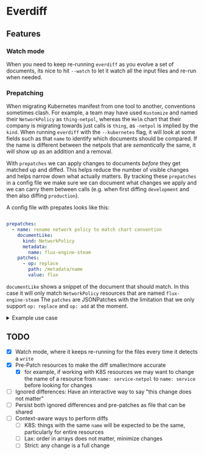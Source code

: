 # Everdiff

## Features

### Watch mode

When you need to keep re-running `everdiff` as you evolve a set of documents, its nice to hit `--watch` to let it watch all the input files and re-run when needed.

### Prepatching

When migrating Kubernetes manifest from one tool to another, conventions sometimes clash.
For example, a team may have used `Kustomize` and named their `NetworkPolicy` as `thing-netpol`, whereas the `Helm` chart
that their company is migrating towards just calls is `thing`, as `-netpol` is implied by the `kind`.
When running `everdiff` with the `--kubernetes` flag, it will look at some fields such as that `name` to identify
which documents should be compared. If the name is different between the netpols that are _semantically_ the same,
it will show up as an addition and a removal.

With `prepatches` we can apply changes to documents _before_ they get matched up and diffed.
This helps reduce the number of visible changes and helps narrow down what actually matters.
By tracking these `prepatches` in a config file we make sure we can document what changes we 
apply and we can carry them between calls (e.g. when first diffing `development` and then also diffing `production`).

A config file with prepates looks like this:

```yaml

prepatches:
  - name: rename network policy to match chart convention
    documentLike:
      kind: NetworkPolicy
      metadata:
        name: flux-engine-steam
    patches:
      - op: replace
        path: /metadata/name
        value: flux
```

`documentLike` shows a snippet of the document that should match. In this case it will only match `NetworkPolicy` resources that are named `flux-engine-steam`
The `patches` are JSONPatches with the limitation that we only support `op: replace` and `op: add` at the moment.

<details>
  <summary>Example use case</summary>

Assume the following documents exists:
```yaml
# before.netpol.yaml
apiVersion: networking.k8s.io/v1
kind: NetworkPolicy
metadata:
  name: flux-netpol
  namespace: some
spec:
  podSelector:
    matchLabels:
      app: flux-engine-steam
  policyTypes:
    - Egress
  egress:
    - to:
        - namespaceSelector:
            matchLabels:
              name: opentelemetry-operator-system
      ports:
        - port: 13133
```
and
```yaml
# after.netpol.yaml
apiVersion: networking.k8s.io/v1
kind: NetworkPolicy
metadata:
  name: flux
  namespace: some
spec:
  podSelector:
    matchLabels:
      app: flux-engine-steam
  policyTypes:
    - Egress
  egress:
    - to:
        - namespaceSelector:
            matchLabels:
              name: opentelemetry-operator-system
      ports:
        - port: 13133
        - port: 8080
```
Just running `everdiff --kubernetes --left before.netpol.yaml --right after.netpol.yaml` will say that there is a document added and one removed:

```sh
Missing document:
    api_version → networking.k8s.io/v1
    kind → NetworkPolicy
    metadata.name → flux-engine-steam

Additional document:
    api_version → networking.k8s.io/v1
    kind → NetworkPolicy
    metadata.name → flux
```

We can see the `metadata.name` changes. But we know that they are semantically the same so we'd like to see if there
are any meaningful differences.

So we run the command again but with the following config in `everdiff.config.yaml`:

```yaml
prepatches:
  - name: rename network policy to match chart convention
    documentLike:
      kind: NetworkPolicy
      metadata:
        name: flux-engine-steam
    patches:
      - op: replace
        path: /metadata/name
        value: flux
```
And now the output is different and more interesting:
```sh
Loaded configuration...
Changed document:
    api_version → networking.k8s.io/v1
    kind → NetworkPolicy
    metadata.name → flux

Added: .spec.egress[0].ports[1]:
    port: 8080
```

After lining up the names of the netwpol, we see that the real change is the addition of port `8080` to the first egress rule.
</details>

## TODO

- [x] Watch mode, where it keeps re-running for the files every time it detects a `write`
- [x] Pre-Patch resources to make the diff smaller/more accurate
  - [x] for example, if working with K8S resources we may want to change the name of a resource from `name: service-netpol` to `name: service`
    before looking for changes
- [ ] Ignored differences: Have an interactive way to say "this change does not matter"
- [ ] Persist both ignored differences and pre-patches as file that can be shared
- [ ] Context-aware ways to perform diffs
  - [ ] K8S: things with the same `name` will be expected to be the same, particularly for entire resources
  - [ ] Lax: order in arrays does not matter, minimize changes
  - [ ] Strict: any change is a full change
